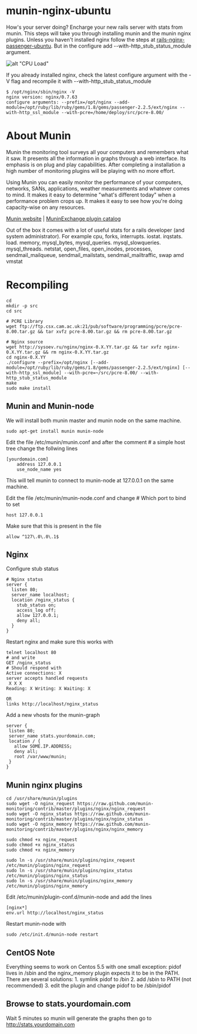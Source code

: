 munin-nginx-ubuntu
==================

How's your server doing? Encharge your new rails server with stats from munin. This steps will take you through installing munin and the munin nginx plugins. Unless you haven't installed nginx follow the steps at [rails-nginx-passenger-ubuntu](http://github.com/jnstq/rails-nginx-passenger-ubuntu). But in the configure add --with-http_stub_status_module argument.

![alt "CPU Load"](http://blogs.amd.co.at/robe/2008/12/21/muninstats/mirror.inode.at-cpu-week.png)

If you already installed nginx, check the latest configure argument with the -V flag and recompile it with --with-http_stub_status_module
    
    $ /opt/nginx/sbin/nginx -V
    nginx version: nginx/0.7.63
    configure arguments: --prefix=/opt/nginx --add-module=/opt/ruby/lib/ruby/gems/1.8/gems/passenger-2.2.5/ext/nginx --with-http_ssl_module --with-pcre=/home/deploy/src/pcre-8.00/
    
About Munin
===========

Munin the monitoring tool surveys all your computers and remembers what it saw. It presents all the information in graphs through a web interface. Its emphasis is on plug and play capabilities. After completing a installation a high number of monitoring plugins will be playing with no more effort.

Using Munin you can easily monitor the performance of your computers, networks, SANs, applications, weather measurements and whatever comes to mind. It makes it easy to determine "what's different today" when a performance problem crops up. It makes it easy to see how you're doing capacity-wise on any resources.

[Munin website](http://munin-monitoring.org/) | [MuninExchange plugin catalog](http://exchange.munin-monitoring.org/plugins/nginx_memory/version/1/download)

Out of the box it comes with a lot of useful stats for a rails developer (and system administrator). For example cpu, forks, interrupts. iostat. irqstats. load. memory, mysql_bytes, mysql_queries. mysql_slowqueries. mysql_threads. netstat, open_files, open_inodes, processes, sendmail_mailqueue, sendmail_mailstats, sendmail_mailtraffic, swap amd vmstat

Recompiling
===========
    
    cd
    mkdir -p src
    cd src
    
    # PCRE Library
    wget ftp://ftp.csx.cam.ac.uk:21/pub/software/programming/pcre/pcre-8.00.tar.gz && tar xvfz pcre-8.00.tar.gz && rm pcre-8.00.tar.gz
    
    # Nginx source
    wget http://sysoev.ru/nginx/nginx-0.X.YY.tar.gz && tar xvfz nginx-0.X.YY.tar.gz && rm nginx-0.X.YY.tar.gz
    cd nginx-0.X.YY
    ./configure --prefix=/opt/nginx [--add-module=/opt/ruby/lib/ruby/gems/1.8/gems/passenger-2.2.5/ext/nginx] [--with-http_ssl_module] --with-pcre=~/src/pcre-8.00/ --with-http_stub_status_module
    make
    sudo make install
    
    
Munin and Munin-node
--------------------

We will install both munin master and munin node on the same machine.

    sudo apt-get install munin munin-node
    
Edit the file /etc/munin/munin.conf and after the comment # a simple host tree change the follwing lines

    [yourdomain.com]
        address 127.0.0.1
        use_node_name yes

This will tell munin to connect to munin-node at 127.0.0.1 on the same machine.

Edit the file /etc/munin/munin-node.conf and change # Which port to bind to set

    host 127.0.0.1
    
Make sure that this is present in the file 

    allow ^127\.0\.0\.1$
    
    
Nginx
-----

Configure stub status

    # Nginx status
    server {
      listen 80;
      server_name localhost;
      location /nginx_status {
        stub_status on;
        access_log off;
        allow 127.0.0.1;
        deny all;
      }   
    }
    
Restart nginx and make sure this works with
    
    telnet localhost 80
    # and write
    GET /nginx_status
    # Should respond with
    Active connections: X 
    server accepts handled requests
     X X X
    Reading: X Writing: X Waiting: X 
    
    OR
    links http://localhost/nginx_status
    
    
Add a new vhosts for the munin-graph

    server {
     listen 80;
     server_name stats.yourdomain.com;
     location / {
       allow SOME.IP.ADDRESS;
       deny all;
       root /var/www/munin;
     }
    }
    
Munin nginx plugins
-------------------

    cd /usr/share/munin/plugins
    sudo wget -O nginx_request https://raw.github.com/munin-monitoring/contrib/master/plugins/nginx/nginx_request
    sudo wget -O nginx_status https://raw.github.com/munin-monitoring/contrib/master/plugins/nginx/nginx_status
    sudo wget -O nginx_memory https://raw.github.com/munin-monitoring/contrib/master/plugins/nginx/nginx_memory 
    
    sudo chmod +x nginx_request
    sudo chmod +x nginx_status
    sudo chmod +x nginx_memory    
    
    sudo ln -s /usr/share/munin/plugins/nginx_request /etc/munin/plugins/nginx_request
    sudo ln -s /usr/share/munin/plugins/nginx_status /etc/munin/plugins/nginx_status
    sudo ln -s /usr/share/munin/plugins/nginx_memory /etc/munin/plugins/nginx_memory
    

Edit /etc/munin/plugin-conf.d/munin-node and add the lines

    [nginx*]
    env.url http://localhost/nginx_status
    
Restart munin-node with
    
    sudo /etc/init.d/munin-node restart

CentOS Note
------------------
Everything seems to work on Centos 5.5 with one small exception: pidof lives in /sbin and the nginx_memory plugin expects it to be in the PATH. 
There are several solutions:
    1. symlink pidof to /bin
    2. add /sbin to PATH (not recommended)
    3. edit the plugin and change pidof to be /sbin/pidof    
    

Browse to stats.yourdomain.com
----------------------------------

Wait 5 minutes so munin will generate the graphs then go to http://stats.yourdomain.com


    
    
    